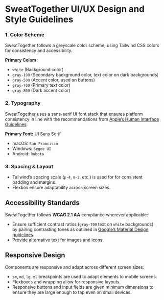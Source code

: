
# SweatTogether UI/UX Design and Style Guidelines

### 1. Color Scheme

SweatTogether follows a greyscale color scheme, using Tailwind CSS colors for consistency and accessibility.

**Primary Colors:** 
-   `white` (Background color)
-   `gray-100` (Secondary background color, text color on dark backgrounds)
-   `gray-500` (Accent color, used on buttons)
-   `gray-700` (Primary text color)
-   `gray-800` (Dark accent color)

### 2. Typography

SweatTogether uses a sans-serif UI font stack that ensures platform consistency in line with the recommendations from [Apple’s Human Interface Guidelines](https://developer.apple.com/design/human-interface-guidelines/typography#Using-system-fonts):

 **Primary Font:** UI Sans Serif
-   macOS: `San Francisco`
-   Windows: `Segoe UI`
-   Android: `Roboto`

### 3. Spacing & Layout

-   Tailwind’s spacing scale (`p-4`, `m-2`, etc.) is used for for consistent padding and margins.
-   Flexbox ensure adaptability across screen sizes.

## Accessibility Standards

SweatTogether follows **WCAG 2.1 AA** compliance wherever applicable:
-   Ensure sufficient contrast ratios (`gray-700` text on `white` backgrounds) by pairing contrasting tones as outlined in [Google’s Material Design guidelines](https://m3.material.io/styles/color/system/how-the-system-works).
-   Provide alternative text for images and icons.

## Responsive Design

Components are responsive and adapt across different screen sizes:
-   `sm`, `md`, `lg`, `xl` breakpoints are used to adapt elements to mobile screens.
-   Flexboxes and wrapping allow for responsive layouts.
-   Responsive buttons and input fields are given minimum dimensions to ensure they are large enough to tap even on small devices.
